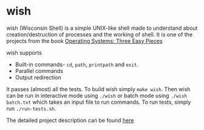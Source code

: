 # wish

wish (Wisconsin Shell) is a simple UNIX-like shell made to understand about creation/destruction of processes and the working of shell. It is one of the projects from the book [Operating Systems: Three Easy Pieces](https://pages.cs.wisc.edu/~remzi/OSTEP/)

wish supports
- Built-in commands- `cd`, `path`, `printpath` and `exit`.
- Parallel commands
- Output redirection

It passes (almost) all the tests. To build wish simply `make wish`. Then wish can be run in interactive mode using `./wish` or batch mode using `./wish batch.txt` which takes an input file to run commands. To run tests, simply run `./run-tests.sh`.

The detailed project description can be found [here](https://github.com/remzi-arpacidusseau/ostep-projects/tree/master/processes-shell)

